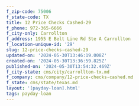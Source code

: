 ```yaml
---
f_zip-code: 75006
f_state-code: TX
title: 12 Price Checks Cashed-29
f_phone: 972-365-6666
f_city-only: Carrollton
f_address: 1955 E Belt Line Rd Ste A Carrollton
f_location-unique-id: '29'
slug: 12-price-checks-cashed-29
updated-on: '2024-05-30T13:46:19.008Z'
created-on: '2024-05-30T13:36:59.825Z'
published-on: '2024-05-30T13:54:32.469Z'
f_city-state: cms/city/carrollton-tx.md
f_company: cms/company/12-price-checks-cashed.md
f_state: cms/state/texas.md
layout: '[payday-loan].html'
tags: payday-loan
---
```



